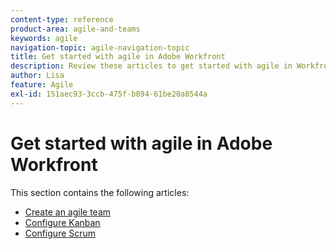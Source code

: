 ```yaml
---
content-type: reference
product-area: agile-and-teams
keywords: agile
navigation-topic: agile-navigation-topic
title: Get started with agile in Adobe Workfront
description: Review these articles to get started with agile in Workfront.
author: Lisa
feature: Agile
exl-id: 151aec93-3ccb-475f-b894-61be20a8544a
---
```

# Get started with agile in Adobe Workfront

This section contains the following articles:

* [Create an agile team](../../agile/get-started-with-agile-in-workfront/create-an-agile-team.md) 
* [Configure Kanban](../../agile/get-started-with-agile-in-workfront/configure-kanban.md) 
* [Configure Scrum](../../agile/get-started-with-agile-in-workfront/configure-scrum.md)

